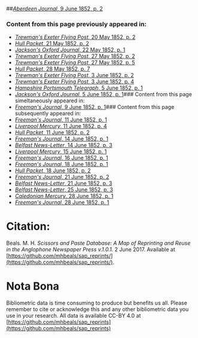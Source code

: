 ##[*Aberdeen Journal*, 9 June 1852, p. 2](https://mhbeals.github.io/sap_html/Aberdeen-Journal/Aberdeen-Journal-9-June-1852-p-2)

### Content from this page previously appeared in:
+ [*Trewman's Exeter Flying Post*, 20 May 1852, p. 2](https://mhbeals.github.io/sap_html/Trewman's-Exeter-Flying-Post/Trewman's-Exeter-Flying-Post-20-May-1852-p-2)
+ [*Hull Packet*, 21 May 1852, p. 2](https://mhbeals.github.io/sap_html/Hull-Packet/Hull-Packet-21-May-1852-p-2)
+ [*Jackson's Oxford Journal*, 22 May 1852, p. 1](https://mhbeals.github.io/sap_html/Jackson's-Oxford-Journal/Jackson's-Oxford-Journal-22-May-1852-p-1)
+ [*Trewman's Exeter Flying Post*, 27 May 1852, p. 2](https://mhbeals.github.io/sap_html/Trewman's-Exeter-Flying-Post/Trewman's-Exeter-Flying-Post-27-May-1852-p-2)
+ [*Trewman's Exeter Flying Post*, 27 May 1852, p. 5](https://mhbeals.github.io/sap_html/Trewman's-Exeter-Flying-Post/Trewman's-Exeter-Flying-Post-27-May-1852-p-5)
+ [*Hull Packet*, 28 May 1852, p. 7](https://mhbeals.github.io/sap_html/Hull-Packet/Hull-Packet-28-May-1852-p-7)
+ [*Trewman's Exeter Flying Post*, 3 June 1852, p. 2](https://mhbeals.github.io/sap_html/Trewman's-Exeter-Flying-Post/Trewman's-Exeter-Flying-Post-3-June-1852-p-2)
+ [*Trewman's Exeter Flying Post*, 3 June 1852, p. 4](https://mhbeals.github.io/sap_html/Trewman's-Exeter-Flying-Post/Trewman's-Exeter-Flying-Post-3-June-1852-p-4)
+ [*Hampshire Portsmouth Telegraph*, 5 June 1852, p. 1](https://mhbeals.github.io/sap_html/Hampshire-Portsmouth-Telegraph/Hampshire-Portsmouth-Telegraph-5-June-1852-p-1)
+ [*Jackson's Oxford Journal*, 5 June 1852, p. 1](https://mhbeals.github.io/sap_html/Jackson's-Oxford-Journal/Jackson's-Oxford-Journal-5-June-1852-p-1)### Content from this page simeltaneously appeared in:
+ [*Freeman's Journal*, 9 June 1852, p. 1](https://mhbeals.github.io/sap_html/Freeman's-Journal/Freeman's-Journal-9-June-1852-p-1)### Content from this page subsequently appeared in:
+ [*Freeman's Journal*, 11 June 1852, p. 1](https://mhbeals.github.io/sap_html/Freeman's-Journal/Freeman's-Journal-11-June-1852-p-1)
+ [*Liverpool Mercury*, 11 June 1852, p. 4](https://mhbeals.github.io/sap_html/Liverpool-Mercury/Liverpool-Mercury-11-June-1852-p-4)
+ [*Hull Packet*, 11 June 1852, p. 2](https://mhbeals.github.io/sap_html/Hull-Packet/Hull-Packet-11-June-1852-p-2)
+ [*Freeman's Journal*, 14 June 1852, p. 1](https://mhbeals.github.io/sap_html/Freeman's-Journal/Freeman's-Journal-14-June-1852-p-1)
+ [*Belfast News-Letter*, 14 June 1852, p. 3](https://mhbeals.github.io/sap_html/Belfast-News-Letter/Belfast-News-Letter-14-June-1852-p-3)
+ [*Liverpool Mercury*, 15 June 1852, p. 1](https://mhbeals.github.io/sap_html/Liverpool-Mercury/Liverpool-Mercury-15-June-1852-p-1)
+ [*Freeman's Journal*, 16 June 1852, p. 1](https://mhbeals.github.io/sap_html/Freeman's-Journal/Freeman's-Journal-16-June-1852-p-1)
+ [*Freeman's Journal*, 18 June 1852, p. 1](https://mhbeals.github.io/sap_html/Freeman's-Journal/Freeman's-Journal-18-June-1852-p-1)
+ [*Hull Packet*, 18 June 1852, p. 2](https://mhbeals.github.io/sap_html/Hull-Packet/Hull-Packet-18-June-1852-p-2)
+ [*Freeman's Journal*, 21 June 1852, p. 2](https://mhbeals.github.io/sap_html/Freeman's-Journal/Freeman's-Journal-21-June-1852-p-2)
+ [*Belfast News-Letter*, 21 June 1852, p. 3](https://mhbeals.github.io/sap_html/Belfast-News-Letter/Belfast-News-Letter-21-June-1852-p-3)
+ [*Belfast News-Letter*, 25 June 1852, p. 3](https://mhbeals.github.io/sap_html/Belfast-News-Letter/Belfast-News-Letter-25-June-1852-p-3)
+ [*Caledonian Mercury*, 28 June 1852, p. 1](https://mhbeals.github.io/sap_html/Caledonian-Mercury/Caledonian-Mercury-28-June-1852-p-1)
+ [*Freeman's Journal*, 28 June 1852, p. 1](https://mhbeals.github.io/sap_html/Freeman's-Journal/Freeman's-Journal-28-June-1852-p-1)
                    
# Citation: 

Beals. M. H. *Scissors and Paste Database: A Map of Reprinting and Reuse in the Anglophone Newspaper Press v.1.0.1.* 2 June 2017. Available at [https://github.com/mhbeals/sap_reprints/](https://github.com/mhbeals/sap_reprints/). 
                    
# Nota Bona

Bibliometric data is time consuming to produce but benefits us all. Please remember to cite or acknowledge this and any other bibliometric data you use in your research. All data is available CC-BY 4.0 at [https://github.com/mhbeals/sap_reprints](https://github.com/mhbeals/sap_reprints)